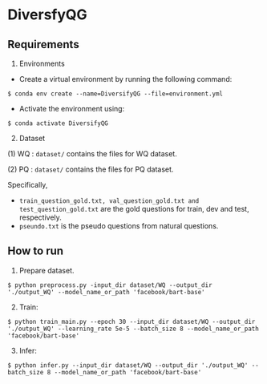 # DiversfyQG

## Requirements
1. Environments
* Create a virtual environment by running the following command:
```
$ conda env create --name=DiversifyQG --file=environment.yml
```
* Activate the environment using:
```
$ conda activate DiversifyQG
```
2. Dataset   

(1) WQ : `dataset/` contains the files for WQ dataset.   

(2) PQ : `dataset/` contains the files for PQ dataset.

Specifically, 
* `train_question_gold.txt, val_question_gold.txt and test_question_gold.txt` are the gold questions for train, dev and test, respectively. 
* `pseundo.txt` is the pseudo questions from natural questions.
## How to run 
1. Prepare dataset.
```
$ python preprocess.py -input_dir dataset/WQ --output_dir './output_WQ' --model_name_or_path 'facebook/bart-base'
```
2. Train:
```
$ python train_main.py --epoch 30 --input_dir dataset/WQ --output_dir './output_WQ' --learning_rate 5e-5 --batch_size 8 --model_name_or_path 'facebook/bart-base'
```
3. Infer:
```
$ python infer.py --input_dir dataset/WQ --output_dir './output_WQ' --batch_size 8 --model_name_or_path 'facebook/bart-base'
```

